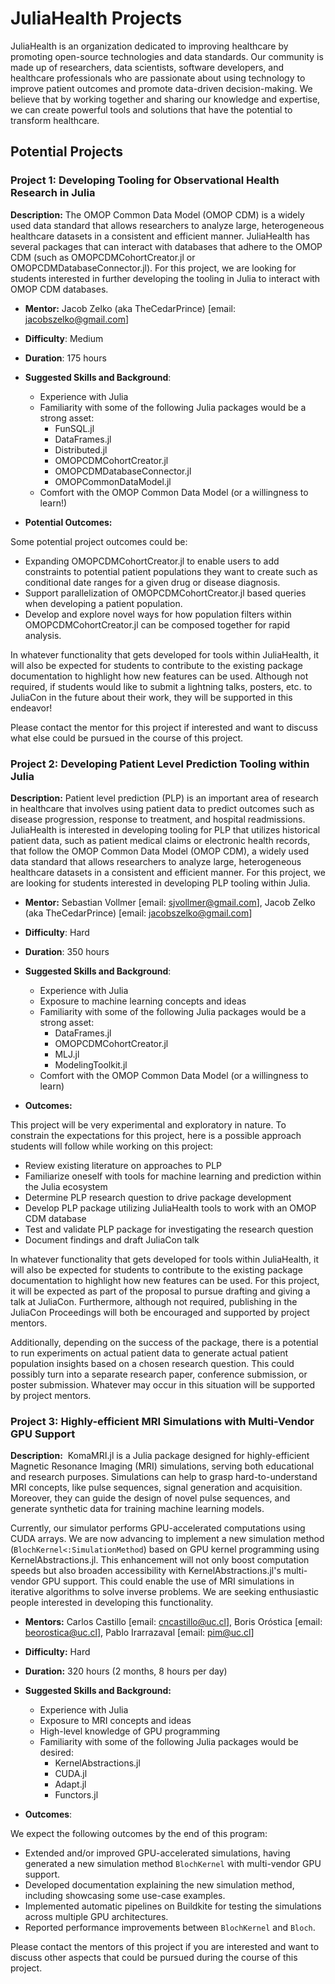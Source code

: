 # JuliaHealth Projects 

JuliaHealth is an organization dedicated to improving healthcare by promoting open-source technologies and data standards.
Our community is made up of researchers, data scientists, software developers, and healthcare professionals who are passionate about using technology to improve patient outcomes and promote data-driven decision-making.
We believe that by working together and sharing our knowledge and expertise, we can create powerful tools and solutions that have the potential to transform healthcare.

## Potential Projects

### Project 1: Developing Tooling for Observational Health Research in Julia

**Description:** The OMOP Common Data Model (OMOP CDM) is a widely used data standard that allows researchers to analyze large, heterogeneous healthcare datasets in a consistent and efficient manner.
JuliaHealth has several packages that can interact with databases that adhere to the OMOP CDM (such as OMOPCDMCohortCreator.jl or OMOPCDMDatabaseConnector.jl).
For this project, we are looking for students interested in further developing the tooling in Julia to interact with OMOP CDM databases. 

- **Mentor:** Jacob Zelko (aka TheCedarPrince) [email: jacobszelko@gmail.com]

- **Difficulty**: Medium

- **Duration**: 175 hours

- **Suggested Skills and Background**: 
  - Experience with Julia
  - Familiarity with some of the following Julia packages would be a strong asset: 
    - FunSQL.jl
    - DataFrames.jl 
    - Distributed.jl 
    - OMOPCDMCohortCreator.jl 
    - OMOPCDMDatabaseConnector.jl 
    - OMOPCommonDataModel.jl
  - Comfort with the OMOP Common Data Model (or a willingness to learn!)

- **Potential Outcomes:** 

Some potential project outcomes could be:

- Expanding OMOPCDMCohortCreator.jl to enable users to add constraints to potential patient populations they want to create such as conditional date ranges for a given drug or disease diagnosis.
- Support parallelization of OMOPCDMCohortCreator.jl based queries when developing a patient population. 
- Develop and explore novel ways for how population filters within OMOPCDMCohortCreator.jl can be composed together for rapid analysis.

In whatever functionality that gets developed for tools within JuliaHealth, it will also be expected for students to contribute to the existing package documentation to highlight how new features can be used.
Although not required, if students would like to submit a lightning talks, posters, etc. to JuliaCon in the future about their work, they will be supported in this endeavor!

Please contact the mentor for this project if interested and want to discuss what else could be pursued in the course of this project.

### Project 2: Developing Patient Level Prediction Tooling within Julia

**Description:** Patient level prediction (PLP) is an important area of research in healthcare that involves using patient data to predict outcomes such as disease progression, response to treatment, and hospital readmissions.
JuliaHealth is interested in developing tooling for PLP that utilizes historical patient data, such as patient medical claims or electronic health records, that follow the OMOP Common Data Model (OMOP CDM), a widely used data standard that allows researchers to analyze large, heterogeneous healthcare datasets in a consistent and efficient manner.
For this project, we are looking for students interested in developing PLP tooling within Julia.

- **Mentor:** Sebastian Vollmer [email: sjvollmer@gmail.com], Jacob Zelko (aka TheCedarPrince) [email: jacobszelko@gmail.com]

- **Difficulty**: Hard

- **Duration**: 350 hours

- **Suggested Skills and Background**: 
  - Experience with Julia
  - Exposure to machine learning concepts and ideas
  - Familiarity with some of the following Julia packages would be a strong asset: 
    - DataFrames.jl 
    - OMOPCDMCohortCreator.jl 
    - MLJ.jl 
    - ModelingToolkit.jl 
  - Comfort with the OMOP Common Data Model (or a willingness to learn)

- **Outcomes:** 

This project will be very experimental and exploratory in nature.
To constrain the expectations for this project, here is a possible approach students will follow while working on this project:

  - Review existing literature on approaches to PLP
  - Familiarize oneself with tools for machine learning and prediction within the Julia ecosystem
  - Determine PLP research question to drive package development 
  - Develop PLP package utilizing JuliaHealth tools to work with an OMOP CDM database 
  - Test and validate PLP package for investigating the research question 
  - Document findings and draft JuliaCon talk

In whatever functionality that gets developed for tools within JuliaHealth, it will also be expected for students to contribute to the existing package documentation to highlight how new features can be used.
For this project, it will be expected as part of the proposal to pursue drafting and giving a talk at JuliaCon. 
Furthermore, although not required, publishing in the JuliaCon Proceedings will both be encouraged and supported by project mentors. 

Additionally, depending on the success of the package, there is a potential to run experiments on actual patient data to generate actual patient population insights based on a chosen research question. 
This could possibly turn into a separate research paper, conference submission, or poster submission. 
Whatever may occur in this situation will be supported by project mentors. 

### Project 3: Highly-efficient MRI Simulations with Multi-Vendor GPU Support

**Description:** 
KomaMRI.jl is a Julia package designed for highly-efficient Magnetic Resonance Imaging (MRI) simulations, serving both educational and research purposes. Simulations can help to grasp hard-to-understand MRI concepts, like pulse sequences, signal generation and acquisition. Moreover, they can guide the design of novel pulse sequences, and generate synthetic data for training machine learning models.

Currently, our simulator performs GPU-accelerated computations using CUDA arrays. We are now advancing to implement a new simulation method (`BlochKernel<:SimulationMethod`) based on GPU kernel programming using KernelAbstractions.jl. This enhancement will not only boost computation speeds but also broaden accessibility with KernelAbstractions.jl's multi-vendor GPU support. This could enable the use of MRI simulations in iterative algorithms to solve inverse problems. We are seeking enthusiastic people interested in developing this functionality.

- **Mentors:** Carlos Castillo [email: cncastillo@uc.cl], Boris Oróstica [email: beorostica@uc.cl], Pablo Irarrazaval [email: pim@uc.cl]

- **Difficulty:** Hard

- **Duration:** 320 hours (2 months, 8 hours per day)

- **Suggested Skills and Background:**
  - Experience with Julia
  - Exposure to MRI concepts and ideas
  - High-level knowledge of GPU programming
  - Familiarity with some of the following Julia packages would be desired:
	  - KernelAbstractions.jl
	  - CUDA.jl
	  - Adapt.jl
	  - Functors.jl

- **Outcomes**:

We expect the following outcomes by the end of this program:

  - Extended and/or improved GPU-accelerated simulations, having generated a new simulation method `BlochKernel` with multi-vendor GPU support.
  - Developed documentation explaining the new simulation method, including showcasing some use-case examples.
  - Implemented automatic pipelines on Buildkite for testing the simulations across multiple GPU architectures.
  - Reported performance improvements between `BlochKernel` and `Bloch`.

Please contact the mentors of this project if you are interested and want to discuss other aspects that could be pursued during the course of this project.